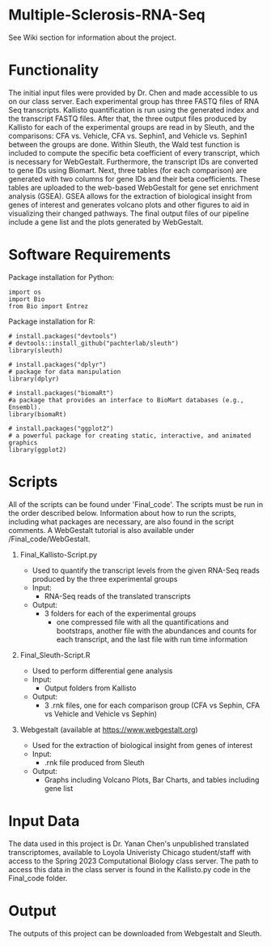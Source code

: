 # Multiple-Sclerosis-RNA-Seq
See Wiki section for information about the project.

# Functionality 
The initial input files were provided by Dr. Chen and made accessible to us on our class server. Each experimental group has three FASTQ files of RNA Seq transcripts.  Kallisto quantification is run using the generated index and the transcript FASTQ files. After that, the three output files produced by Kallisto for each of the experimental groups are read in by Sleuth, and the comparisons: CFA vs. Vehicle, CFA vs. Sephin1, and Vehicle vs. Sephin1 between the groups are done. Within Sleuth, the Wald test function is included to compute the specific beta coefficient of every transcript, which is necessary for WebGestalt. Furthermore, the transcript IDs are converted to gene IDs using Biomart. Next, three tables (for each comparison) are generated with two columns for gene IDs and their beta coefficients. These tables are uploaded to the web-based WebGestalt for gene set enrichment analysis (GSEA). GSEA allows for the extraction of biological insight from genes of interest and generates volcano plots and other figures to aid in visualizing their changed pathways. The final output files of our pipeline include a gene list and the plots generated by WebGestalt. 

# Software Requirements
Package installation for Python:
```
import os 
import Bio
from Bio import Entrez
```

Package installation for R:
```
# install.packages("devtools")
# devtools::install_github("pachterlab/sleuth")
library(sleuth)

# install.packages("dplyr")
# package for data manipulation
library(dplyr)

# install.packages("biomaRt")
#a package that provides an interface to BioMart databases (e.g., Ensembl).
library(biomaRt)

# install.packages("ggplot2")
# a powerful package for creating static, interactive, and animated graphics
library(ggplot2)
```
# Scripts
All of the scripts can be found under 'Final_code'. The scripts must be run in the order described below. Information about how to run the scripts, including what packages are necessary, are also found in the script comments. A WebGestalt tutorial is also available under /Final_code/WebGestalt. 

1. Final_Kallisto-Script.py 
   - Used to quantify the transcript levels from the given RNA-Seq reads produced by the three experimental groups
   - Input: 
     - RNA-Seq reads of the translated transcripts
   - Output: 
     - 3 folders for each of the experimental groups
         - one compressed file with all the quantifications and bootstraps, another file with the abundances and counts for each transcript, and the last file with run time information

2. Final_Sleuth-Script.R
   - Used to perform differential gene analysis
   - Input: 
      - Output folders from Kallisto
   - Output: 
      - 3 .rnk files, one for each comparison group (CFA vs Sephin, CFA vs Vehicle and Vehicle vs Sephin)

3. Webgestalt (available at https://www.webgestalt.org)
   - Used for the extraction of biological insight from genes of interest
   - Input: 
      - .rnk file produced from Sleuth
   - Output: 
      - Graphs including Volcano Plots, Bar Charts, and tables including gene list
      
# Input Data 
The data used in this project is Dr. Yanan Chen's unpublished translated transcriptomes, available to Loyola Univeristy Chicago student/staff with access to the Spring 2023 Computational Biology class server. The path to access this data in the class server is found in the Kallisto.py code in the Final_code folder. 

# Output 
The outputs of this project can be downloaded from Webgestalt and Sleuth. 
